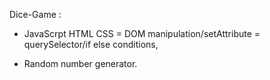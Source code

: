 Dice-Game :


- JavaScrpt HTML CSS = DOM manipulation/setAttribute = querySelector/if else conditions,

 - Random number generator.



